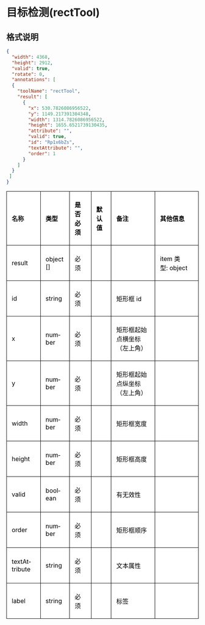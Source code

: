 # 目标检测(rectTool)

## 格式说明

```json
{
  "width": 4368,
  "height": 2912,
  "valid": true,
  "rotate": 0,
  "annotations": [
  {
    "toolName": "rectTool",
    "result": [
      {
        "x": 530.7826086956522,
        "y": 1149.217391304348,
        "width": 1314.7826086956522,
        "height": 1655.6521739130435,
        "attribute": "",
        "valid": true,
        "id": "Rp1x6bZs",
        "textAttribute": "",
        "order": 1
      }
    ]
  }
 ]
} 
```
<table class="MsoNormalTable" border="1" cellspacing="0" cellpadding="0" style="background:white;border-collapse:collapse;border:none;mso-border-alt:
 solid windowtext .5pt;mso-yfti-tbllook:1184;mso-border-insideh:.5pt solid windowtext;
 mso-border-insidev:.5pt solid windowtext">
 <tbody><tr style="mso-yfti-irow:0;mso-yfti-firstrow:yes">
  <td style="border:solid windowtext 1.0pt;mso-border-alt:solid windowtext .5pt;
  padding:4.5pt 9.75pt 4.5pt 9.75pt">
  <p class="MsoNormal"><b>名称<span lang="EN-US"><o:p></o:p></span></b></p>
  </td>
  <td style="border:solid windowtext 1.0pt;border-left:none;mso-border-left-alt:
  solid windowtext .5pt;mso-border-alt:solid windowtext .5pt;padding:4.5pt 9.75pt 4.5pt 9.75pt">
  <p class="MsoNormal"><b><span style="color:black;mso-color-alt:windowtext">类型</span><span lang="EN-US"><o:p></o:p></span></b></p>
  </td>
  <td style="border:solid windowtext 1.0pt;border-left:none;mso-border-left-alt:
  solid windowtext .5pt;mso-border-alt:solid windowtext .5pt;padding:4.5pt 9.75pt 4.5pt 9.75pt">
  <p class="MsoNormal"><b><span style="color:black;mso-color-alt:windowtext">是否必须</span><span lang="EN-US"><o:p></o:p></span></b></p>
  </td>
  <td style="border:solid windowtext 1.0pt;border-left:none;mso-border-left-alt:
  solid windowtext .5pt;mso-border-alt:solid windowtext .5pt;padding:4.5pt 9.75pt 4.5pt 9.75pt">
  <p class="MsoNormal"><b><span style="color:black;mso-color-alt:windowtext">默认值</span><span lang="EN-US"><o:p></o:p></span></b></p>
  </td>
  <td style="border:solid windowtext 1.0pt;border-left:none;mso-border-left-alt:
  solid windowtext .5pt;mso-border-alt:solid windowtext .5pt;padding:4.5pt 9.75pt 4.5pt 9.75pt">
  <p class="MsoNormal"><b><span style="color:black;mso-color-alt:windowtext">备注</span><span lang="EN-US"><o:p></o:p></span></b></p>
  </td>
  <td style="border:solid windowtext 1.0pt;border-left:none;mso-border-left-alt:
  solid windowtext .5pt;mso-border-alt:solid windowtext .5pt;padding:4.5pt 9.75pt 4.5pt 9.75pt">
  <p class="MsoNormal"><b><span style="color:black;mso-color-alt:windowtext">其他信息</span><span lang="EN-US"><o:p></o:p></span></b></p>
  </td>
 </tr>
 <tr style="mso-yfti-irow:1">
  <td style="border:solid windowtext 1.0pt;border-top:none;mso-border-top-alt:
  solid windowtext .5pt;mso-border-alt:solid windowtext .5pt;padding:4.5pt 9.75pt 4.5pt 9.75pt">
  <p class="MsoNormal"><span lang="EN-US" style="color:black;mso-color-alt:windowtext">result</span><span lang="EN-US"><o:p></o:p></span></p>
  </td>
  <td style="border-top:none;border-left:none;border-bottom:solid windowtext 1.0pt;
  border-right:solid windowtext 1.0pt;mso-border-top-alt:solid windowtext .5pt;
  mso-border-left-alt:solid windowtext .5pt;mso-border-alt:solid windowtext .5pt;
  padding:4.5pt 9.75pt 4.5pt 9.75pt">
  <p class="MsoNormal"><span lang="EN-US" style="color:black;mso-color-alt:windowtext">object
  []</span><span lang="EN-US"><o:p></o:p></span></p>
  </td>
  <td style="border-top:none;border-left:none;border-bottom:solid windowtext 1.0pt;
  border-right:solid windowtext 1.0pt;mso-border-top-alt:solid windowtext .5pt;
  mso-border-left-alt:solid windowtext .5pt;mso-border-alt:solid windowtext .5pt;
  padding:4.5pt 9.75pt 4.5pt 9.75pt">
  <p class="MsoNormal"><span style="color:black;mso-color-alt:windowtext">必须</span><span lang="EN-US"><o:p></o:p></span></p>
  </td>
  <td style="border-top:none;border-left:none;border-bottom:solid windowtext 1.0pt;
  border-right:solid windowtext 1.0pt;mso-border-top-alt:solid windowtext .5pt;
  mso-border-left-alt:solid windowtext .5pt;mso-border-alt:solid windowtext .5pt;
  padding:4.5pt 9.75pt 4.5pt 9.75pt"></td>
  <td style="border-top:none;border-left:none;border-bottom:solid windowtext 1.0pt;
  border-right:solid windowtext 1.0pt;mso-border-top-alt:solid windowtext .5pt;
  mso-border-left-alt:solid windowtext .5pt;mso-border-alt:solid windowtext .5pt;
  padding:4.5pt 9.75pt 4.5pt 9.75pt"></td>
  <td style="border-top:none;border-left:none;border-bottom:solid windowtext 1.0pt;
  border-right:solid windowtext 1.0pt;mso-border-top-alt:solid windowtext .5pt;
  mso-border-left-alt:solid windowtext .5pt;mso-border-alt:solid windowtext .5pt;
  padding:4.5pt 9.75pt 4.5pt 9.75pt">
  <p class="MsoNormal"><span lang="EN-US" style="color:black;mso-color-alt:windowtext">item
  </span><span style="color:black;mso-color-alt:windowtext">类型<span lang="EN-US">:&nbsp;object</span></span><span lang="EN-US"><o:p></o:p></span></p>
  </td>
 </tr>
 <tr style="mso-yfti-irow:2">
  <td style="border:solid windowtext 1.0pt;border-top:none;mso-border-top-alt:
  solid windowtext .5pt;mso-border-alt:solid windowtext .5pt;padding:4.5pt 9.75pt 4.5pt 9.75pt">
  <p class="MsoNormal"><span lang="EN-US" style="color:black;mso-color-alt:windowtext">id</span><span lang="EN-US"><o:p></o:p></span></p>
  </td>
  <td style="border-top:none;border-left:none;border-bottom:solid windowtext 1.0pt;
  border-right:solid windowtext 1.0pt;mso-border-top-alt:solid windowtext .5pt;
  mso-border-left-alt:solid windowtext .5pt;mso-border-alt:solid windowtext .5pt;
  padding:4.5pt 9.75pt 4.5pt 9.75pt">
  <p class="MsoNormal"><span lang="EN-US" style="color:black;mso-color-alt:windowtext">string</span><span lang="EN-US"><o:p></o:p></span></p>
  </td>
  <td style="border-top:none;border-left:none;border-bottom:solid windowtext 1.0pt;
  border-right:solid windowtext 1.0pt;mso-border-top-alt:solid windowtext .5pt;
  mso-border-left-alt:solid windowtext .5pt;mso-border-alt:solid windowtext .5pt;
  padding:4.5pt 9.75pt 4.5pt 9.75pt">
  <p class="MsoNormal"><span style="color:black;mso-color-alt:windowtext">必须</span><span lang="EN-US"><o:p></o:p></span></p>
  </td>
  <td style="border-top:none;border-left:none;border-bottom:solid windowtext 1.0pt;
  border-right:solid windowtext 1.0pt;mso-border-top-alt:solid windowtext .5pt;
  mso-border-left-alt:solid windowtext .5pt;mso-border-alt:solid windowtext .5pt;
  padding:4.5pt 9.75pt 4.5pt 9.75pt"></td>
  <td style="border-top:none;border-left:none;border-bottom:solid windowtext 1.0pt;
  border-right:solid windowtext 1.0pt;mso-border-top-alt:solid windowtext .5pt;
  mso-border-left-alt:solid windowtext .5pt;mso-border-alt:solid windowtext .5pt;
  padding:4.5pt 9.75pt 4.5pt 9.75pt">
  <p class="MsoNormal"><span style="color:black;mso-color-alt:windowtext">矩形框<span lang="EN-US"> id</span></span><span lang="EN-US"><o:p></o:p></span></p>
  </td>
  <td style="border-top:none;border-left:none;border-bottom:solid windowtext 1.0pt;
  border-right:solid windowtext 1.0pt;mso-border-top-alt:solid windowtext .5pt;
  mso-border-left-alt:solid windowtext .5pt;mso-border-alt:solid windowtext .5pt;
  padding:4.5pt 9.75pt 4.5pt 9.75pt"></td>
 </tr>
 <tr style="mso-yfti-irow:3">
  <td style="border:solid windowtext 1.0pt;border-top:none;mso-border-top-alt:
  solid windowtext .5pt;mso-border-alt:solid windowtext .5pt;padding:4.5pt 9.75pt 4.5pt 9.75pt">
  <p class="MsoNormal"><span lang="EN-US" style="color:black;mso-color-alt:windowtext">x</span><span lang="EN-US"><o:p></o:p></span></p>
  </td>
  <td style="border-top:none;border-left:none;border-bottom:solid windowtext 1.0pt;
  border-right:solid windowtext 1.0pt;mso-border-top-alt:solid windowtext .5pt;
  mso-border-left-alt:solid windowtext .5pt;mso-border-alt:solid windowtext .5pt;
  padding:4.5pt 9.75pt 4.5pt 9.75pt">
  <p class="MsoNormal"><span lang="EN-US" style="color:black;mso-color-alt:windowtext">number</span><span lang="EN-US"><o:p></o:p></span></p>
  </td>
  <td style="border-top:none;border-left:none;border-bottom:solid windowtext 1.0pt;
  border-right:solid windowtext 1.0pt;mso-border-top-alt:solid windowtext .5pt;
  mso-border-left-alt:solid windowtext .5pt;mso-border-alt:solid windowtext .5pt;
  padding:4.5pt 9.75pt 4.5pt 9.75pt">
  <p class="MsoNormal"><span style="color:black;mso-color-alt:windowtext">必须</span><span lang="EN-US"><o:p></o:p></span></p>
  </td>
  <td style="border-top:none;border-left:none;border-bottom:solid windowtext 1.0pt;
  border-right:solid windowtext 1.0pt;mso-border-top-alt:solid windowtext .5pt;
  mso-border-left-alt:solid windowtext .5pt;mso-border-alt:solid windowtext .5pt;
  padding:4.5pt 9.75pt 4.5pt 9.75pt"></td>
  <td style="border-top:none;border-left:none;border-bottom:solid windowtext 1.0pt;
  border-right:solid windowtext 1.0pt;mso-border-top-alt:solid windowtext .5pt;
  mso-border-left-alt:solid windowtext .5pt;mso-border-alt:solid windowtext .5pt;
  padding:4.5pt 9.75pt 4.5pt 9.75pt">
  <p class="MsoNormal"><span style="color:black;mso-color-alt:windowtext">矩形框起始点横坐标（左上角）</span><span lang="EN-US"><o:p></o:p></span></p>
  </td>
  <td style="border-top:none;border-left:none;border-bottom:solid windowtext 1.0pt;
  border-right:solid windowtext 1.0pt;mso-border-top-alt:solid windowtext .5pt;
  mso-border-left-alt:solid windowtext .5pt;mso-border-alt:solid windowtext .5pt;
  padding:4.5pt 9.75pt 4.5pt 9.75pt"></td>
 </tr>
 <tr style="mso-yfti-irow:4">
  <td style="border:solid windowtext 1.0pt;border-top:none;mso-border-top-alt:
  solid windowtext .5pt;mso-border-alt:solid windowtext .5pt;padding:4.5pt 9.75pt 4.5pt 9.75pt">
  <p class="MsoNormal"><span lang="EN-US" style="color:black;mso-color-alt:windowtext">y</span><span lang="EN-US"><o:p></o:p></span></p>
  </td>
  <td style="border-top:none;border-left:none;border-bottom:solid windowtext 1.0pt;
  border-right:solid windowtext 1.0pt;mso-border-top-alt:solid windowtext .5pt;
  mso-border-left-alt:solid windowtext .5pt;mso-border-alt:solid windowtext .5pt;
  padding:4.5pt 9.75pt 4.5pt 9.75pt">
  <p class="MsoNormal"><span lang="EN-US" style="color:black;mso-color-alt:windowtext">number</span><span lang="EN-US"><o:p></o:p></span></p>
  </td>
  <td style="border-top:none;border-left:none;border-bottom:solid windowtext 1.0pt;
  border-right:solid windowtext 1.0pt;mso-border-top-alt:solid windowtext .5pt;
  mso-border-left-alt:solid windowtext .5pt;mso-border-alt:solid windowtext .5pt;
  padding:4.5pt 9.75pt 4.5pt 9.75pt">
  <p class="MsoNormal"><span style="color:black;mso-color-alt:windowtext">必须</span><span lang="EN-US"><o:p></o:p></span></p>
  </td>
  <td style="border-top:none;border-left:none;border-bottom:solid windowtext 1.0pt;
  border-right:solid windowtext 1.0pt;mso-border-top-alt:solid windowtext .5pt;
  mso-border-left-alt:solid windowtext .5pt;mso-border-alt:solid windowtext .5pt;
  padding:4.5pt 9.75pt 4.5pt 9.75pt"></td>
  <td style="border-top:none;border-left:none;border-bottom:solid windowtext 1.0pt;
  border-right:solid windowtext 1.0pt;mso-border-top-alt:solid windowtext .5pt;
  mso-border-left-alt:solid windowtext .5pt;mso-border-alt:solid windowtext .5pt;
  padding:4.5pt 9.75pt 4.5pt 9.75pt">
  <p class="MsoNormal"><span style="color:black;mso-color-alt:windowtext">矩形框起始点纵坐标（左上角）</span><span lang="EN-US"><o:p></o:p></span></p>
  </td>
  <td style="border-top:none;border-left:none;border-bottom:solid windowtext 1.0pt;
  border-right:solid windowtext 1.0pt;mso-border-top-alt:solid windowtext .5pt;
  mso-border-left-alt:solid windowtext .5pt;mso-border-alt:solid windowtext .5pt;
  padding:4.5pt 9.75pt 4.5pt 9.75pt"></td>
 </tr>
 <tr style="mso-yfti-irow:5">
  <td style="border:solid windowtext 1.0pt;border-top:none;mso-border-top-alt:
  solid windowtext .5pt;mso-border-alt:solid windowtext .5pt;padding:4.5pt 9.75pt 4.5pt 9.75pt">
  <p class="MsoNormal"><span lang="EN-US" style="color:black;mso-color-alt:windowtext">width</span><span lang="EN-US"><o:p></o:p></span></p>
  </td>
  <td style="border-top:none;border-left:none;border-bottom:solid windowtext 1.0pt;
  border-right:solid windowtext 1.0pt;mso-border-top-alt:solid windowtext .5pt;
  mso-border-left-alt:solid windowtext .5pt;mso-border-alt:solid windowtext .5pt;
  padding:4.5pt 9.75pt 4.5pt 9.75pt">
  <p class="MsoNormal"><span lang="EN-US" style="color:black;mso-color-alt:windowtext">number</span><span lang="EN-US"><o:p></o:p></span></p>
  </td>
  <td style="border-top:none;border-left:none;border-bottom:solid windowtext 1.0pt;
  border-right:solid windowtext 1.0pt;mso-border-top-alt:solid windowtext .5pt;
  mso-border-left-alt:solid windowtext .5pt;mso-border-alt:solid windowtext .5pt;
  padding:4.5pt 9.75pt 4.5pt 9.75pt">
  <p class="MsoNormal"><span style="color:black;mso-color-alt:windowtext">必须</span><span lang="EN-US"><o:p></o:p></span></p>
  </td>
  <td style="border-top:none;border-left:none;border-bottom:solid windowtext 1.0pt;
  border-right:solid windowtext 1.0pt;mso-border-top-alt:solid windowtext .5pt;
  mso-border-left-alt:solid windowtext .5pt;mso-border-alt:solid windowtext .5pt;
  padding:4.5pt 9.75pt 4.5pt 9.75pt"></td>
  <td style="border-top:none;border-left:none;border-bottom:solid windowtext 1.0pt;
  border-right:solid windowtext 1.0pt;mso-border-top-alt:solid windowtext .5pt;
  mso-border-left-alt:solid windowtext .5pt;mso-border-alt:solid windowtext .5pt;
  padding:4.5pt 9.75pt 4.5pt 9.75pt">
  <p class="MsoNormal"><span style="color:black;mso-color-alt:windowtext">矩形框宽度</span><span lang="EN-US"><o:p></o:p></span></p>
  </td>
  <td style="border-top:none;border-left:none;border-bottom:solid windowtext 1.0pt;
  border-right:solid windowtext 1.0pt;mso-border-top-alt:solid windowtext .5pt;
  mso-border-left-alt:solid windowtext .5pt;mso-border-alt:solid windowtext .5pt;
  padding:4.5pt 9.75pt 4.5pt 9.75pt"></td>
 </tr>
 <tr style="mso-yfti-irow:6">
  <td style="border:solid windowtext 1.0pt;border-top:none;mso-border-top-alt:
  solid windowtext .5pt;mso-border-alt:solid windowtext .5pt;padding:4.5pt 9.75pt 4.5pt 9.75pt">
  <p class="MsoNormal"><span lang="EN-US" style="color:black;mso-color-alt:windowtext">height</span><span lang="EN-US"><o:p></o:p></span></p>
  </td>
  <td style="border-top:none;border-left:none;border-bottom:solid windowtext 1.0pt;
  border-right:solid windowtext 1.0pt;mso-border-top-alt:solid windowtext .5pt;
  mso-border-left-alt:solid windowtext .5pt;mso-border-alt:solid windowtext .5pt;
  padding:4.5pt 9.75pt 4.5pt 9.75pt">
  <p class="MsoNormal"><span lang="EN-US" style="color:black;mso-color-alt:windowtext">number</span><span lang="EN-US"><o:p></o:p></span></p>
  </td>
  <td style="border-top:none;border-left:none;border-bottom:solid windowtext 1.0pt;
  border-right:solid windowtext 1.0pt;mso-border-top-alt:solid windowtext .5pt;
  mso-border-left-alt:solid windowtext .5pt;mso-border-alt:solid windowtext .5pt;
  padding:4.5pt 9.75pt 4.5pt 9.75pt">
  <p class="MsoNormal"><span style="color:black;mso-color-alt:windowtext">必须</span><span lang="EN-US"><o:p></o:p></span></p>
  </td>
  <td style="border-top:none;border-left:none;border-bottom:solid windowtext 1.0pt;
  border-right:solid windowtext 1.0pt;mso-border-top-alt:solid windowtext .5pt;
  mso-border-left-alt:solid windowtext .5pt;mso-border-alt:solid windowtext .5pt;
  padding:4.5pt 9.75pt 4.5pt 9.75pt"></td>
  <td style="border-top:none;border-left:none;border-bottom:solid windowtext 1.0pt;
  border-right:solid windowtext 1.0pt;mso-border-top-alt:solid windowtext .5pt;
  mso-border-left-alt:solid windowtext .5pt;mso-border-alt:solid windowtext .5pt;
  padding:4.5pt 9.75pt 4.5pt 9.75pt">
  <p class="MsoNormal"><span style="color:black;mso-color-alt:windowtext">矩形框高度</span><span lang="EN-US"><o:p></o:p></span></p>
  </td>
  <td style="border-top:none;border-left:none;border-bottom:solid windowtext 1.0pt;
  border-right:solid windowtext 1.0pt;mso-border-top-alt:solid windowtext .5pt;
  mso-border-left-alt:solid windowtext .5pt;mso-border-alt:solid windowtext .5pt;
  padding:4.5pt 9.75pt 4.5pt 9.75pt"></td>
 </tr>
 <tr style="mso-yfti-irow:7">
  <td style="border:solid windowtext 1.0pt;border-top:none;mso-border-top-alt:
  solid windowtext .5pt;mso-border-alt:solid windowtext .5pt;padding:4.5pt 9.75pt 4.5pt 9.75pt">
  <p class="MsoNormal"><span lang="EN-US" style="color:black;mso-color-alt:windowtext">valid</span><span lang="EN-US"><o:p></o:p></span></p>
  </td>
  <td style="border-top:none;border-left:none;border-bottom:solid windowtext 1.0pt;
  border-right:solid windowtext 1.0pt;mso-border-top-alt:solid windowtext .5pt;
  mso-border-left-alt:solid windowtext .5pt;mso-border-alt:solid windowtext .5pt;
  padding:4.5pt 9.75pt 4.5pt 9.75pt">
  <p class="MsoNormal"><span class="SpellE"><span lang="EN-US" style="color:black;
  mso-color-alt:windowtext">boolean</span></span><span lang="EN-US"><o:p></o:p></span></p>
  </td>
  <td style="border-top:none;border-left:none;border-bottom:solid windowtext 1.0pt;
  border-right:solid windowtext 1.0pt;mso-border-top-alt:solid windowtext .5pt;
  mso-border-left-alt:solid windowtext .5pt;mso-border-alt:solid windowtext .5pt;
  padding:4.5pt 9.75pt 4.5pt 9.75pt">
  <p class="MsoNormal"><span style="color:black;mso-color-alt:windowtext">必须</span><span lang="EN-US"><o:p></o:p></span></p>
  </td>
  <td style="border-top:none;border-left:none;border-bottom:solid windowtext 1.0pt;
  border-right:solid windowtext 1.0pt;mso-border-top-alt:solid windowtext .5pt;
  mso-border-left-alt:solid windowtext .5pt;mso-border-alt:solid windowtext .5pt;
  padding:4.5pt 9.75pt 4.5pt 9.75pt"></td>
  <td style="border-top:none;border-left:none;border-bottom:solid windowtext 1.0pt;
  border-right:solid windowtext 1.0pt;mso-border-top-alt:solid windowtext .5pt;
  mso-border-left-alt:solid windowtext .5pt;mso-border-alt:solid windowtext .5pt;
  padding:4.5pt 9.75pt 4.5pt 9.75pt">
  <p class="MsoNormal"><span style="color:black;mso-color-alt:windowtext">有无效性</span><span lang="EN-US"><o:p></o:p></span></p>
  </td>
  <td style="border-top:none;border-left:none;border-bottom:solid windowtext 1.0pt;
  border-right:solid windowtext 1.0pt;mso-border-top-alt:solid windowtext .5pt;
  mso-border-left-alt:solid windowtext .5pt;mso-border-alt:solid windowtext .5pt;
  padding:4.5pt 9.75pt 4.5pt 9.75pt"></td>
 </tr>
 <tr style="mso-yfti-irow:8">
  <td style="border:solid windowtext 1.0pt;border-top:none;mso-border-top-alt:
  solid windowtext .5pt;mso-border-alt:solid windowtext .5pt;padding:4.5pt 9.75pt 4.5pt 9.75pt">
  <p class="MsoNormal"><span lang="EN-US" style="color:black;mso-color-alt:windowtext">order</span><span lang="EN-US"><o:p></o:p></span></p>
  </td>
  <td style="border-top:none;border-left:none;border-bottom:solid windowtext 1.0pt;
  border-right:solid windowtext 1.0pt;mso-border-top-alt:solid windowtext .5pt;
  mso-border-left-alt:solid windowtext .5pt;mso-border-alt:solid windowtext .5pt;
  padding:4.5pt 9.75pt 4.5pt 9.75pt">
  <p class="MsoNormal"><span lang="EN-US" style="color:black;mso-color-alt:windowtext">number</span><span lang="EN-US"><o:p></o:p></span></p>
  </td>
  <td style="border-top:none;border-left:none;border-bottom:solid windowtext 1.0pt;
  border-right:solid windowtext 1.0pt;mso-border-top-alt:solid windowtext .5pt;
  mso-border-left-alt:solid windowtext .5pt;mso-border-alt:solid windowtext .5pt;
  padding:4.5pt 9.75pt 4.5pt 9.75pt">
  <p class="MsoNormal"><span style="color:black;mso-color-alt:windowtext">必须</span><span lang="EN-US"><o:p></o:p></span></p>
  </td>
  <td style="border-top:none;border-left:none;border-bottom:solid windowtext 1.0pt;
  border-right:solid windowtext 1.0pt;mso-border-top-alt:solid windowtext .5pt;
  mso-border-left-alt:solid windowtext .5pt;mso-border-alt:solid windowtext .5pt;
  padding:4.5pt 9.75pt 4.5pt 9.75pt"></td>
  <td style="border-top:none;border-left:none;border-bottom:solid windowtext 1.0pt;
  border-right:solid windowtext 1.0pt;mso-border-top-alt:solid windowtext .5pt;
  mso-border-left-alt:solid windowtext .5pt;mso-border-alt:solid windowtext .5pt;
  padding:4.5pt 9.75pt 4.5pt 9.75pt">
  <p class="MsoNormal"><span style="color:black;mso-color-alt:windowtext">矩形框顺序</span><span lang="EN-US"><o:p></o:p></span></p>
  </td>
  <td style="border-top:none;border-left:none;border-bottom:solid windowtext 1.0pt;
  border-right:solid windowtext 1.0pt;mso-border-top-alt:solid windowtext .5pt;
  mso-border-left-alt:solid windowtext .5pt;mso-border-alt:solid windowtext .5pt;
  padding:4.5pt 9.75pt 4.5pt 9.75pt"></td>
 </tr>
 <tr style="mso-yfti-irow:9">
  <td style="border:solid windowtext 1.0pt;border-top:none;mso-border-top-alt:
  solid windowtext .5pt;mso-border-alt:solid windowtext .5pt;padding:4.5pt 9.75pt 4.5pt 9.75pt">
  <p class="MsoNormal"><span class="SpellE"><span lang="EN-US" style="color:black;
  mso-color-alt:windowtext">textAttribute</span></span><span lang="EN-US"><o:p></o:p></span></p>
  </td>
  <td style="border-top:none;border-left:none;border-bottom:solid windowtext 1.0pt;
  border-right:solid windowtext 1.0pt;mso-border-top-alt:solid windowtext .5pt;
  mso-border-left-alt:solid windowtext .5pt;mso-border-alt:solid windowtext .5pt;
  padding:4.5pt 9.75pt 4.5pt 9.75pt">
  <p class="MsoNormal"><span lang="EN-US" style="color:black;mso-color-alt:windowtext">string</span><span lang="EN-US"><o:p></o:p></span></p>
  </td>
  <td style="border-top:none;border-left:none;border-bottom:solid windowtext 1.0pt;
  border-right:solid windowtext 1.0pt;mso-border-top-alt:solid windowtext .5pt;
  mso-border-left-alt:solid windowtext .5pt;mso-border-alt:solid windowtext .5pt;
  padding:4.5pt 9.75pt 4.5pt 9.75pt">
  <p class="MsoNormal"><span style="color:black;mso-color-alt:windowtext">必须</span><span lang="EN-US"><o:p></o:p></span></p>
  </td>
  <td style="border-top:none;border-left:none;border-bottom:solid windowtext 1.0pt;
  border-right:solid windowtext 1.0pt;mso-border-top-alt:solid windowtext .5pt;
  mso-border-left-alt:solid windowtext .5pt;mso-border-alt:solid windowtext .5pt;
  padding:4.5pt 9.75pt 4.5pt 9.75pt"></td>
  <td style="border-top:none;border-left:none;border-bottom:solid windowtext 1.0pt;
  border-right:solid windowtext 1.0pt;mso-border-top-alt:solid windowtext .5pt;
  mso-border-left-alt:solid windowtext .5pt;mso-border-alt:solid windowtext .5pt;
  padding:4.5pt 9.75pt 4.5pt 9.75pt">
  <p class="MsoNormal"><span style="color:black;mso-color-alt:windowtext">文本属性</span><span lang="EN-US"><o:p></o:p></span></p>
  </td>
  <td style="border-top:none;border-left:none;border-bottom:solid windowtext 1.0pt;
  border-right:solid windowtext 1.0pt;mso-border-top-alt:solid windowtext .5pt;
  mso-border-left-alt:solid windowtext .5pt;mso-border-alt:solid windowtext .5pt;
  padding:4.5pt 9.75pt 4.5pt 9.75pt"></td>
 </tr>
 <tr style="mso-yfti-irow:10;mso-yfti-lastrow:yes">
  <td style="border:solid windowtext 1.0pt;border-top:none;mso-border-top-alt:
  solid windowtext .5pt;mso-border-alt:solid windowtext .5pt;padding:4.5pt 9.75pt 4.5pt 9.75pt">
  <p class="MsoNormal"><span lang="EN-US" style="color:black;mso-color-alt:windowtext">label</span><span lang="EN-US"><o:p></o:p></span></p>
  </td>
  <td style="border-top:none;border-left:none;border-bottom:solid windowtext 1.0pt;
  border-right:solid windowtext 1.0pt;mso-border-top-alt:solid windowtext .5pt;
  mso-border-left-alt:solid windowtext .5pt;mso-border-alt:solid windowtext .5pt;
  padding:4.5pt 9.75pt 4.5pt 9.75pt">
  <p class="MsoNormal"><span lang="EN-US" style="color:black;mso-color-alt:windowtext">string</span><span lang="EN-US"><o:p></o:p></span></p>
  </td>
  <td style="border-top:none;border-left:none;border-bottom:solid windowtext 1.0pt;
  border-right:solid windowtext 1.0pt;mso-border-top-alt:solid windowtext .5pt;
  mso-border-left-alt:solid windowtext .5pt;mso-border-alt:solid windowtext .5pt;
  padding:4.5pt 9.75pt 4.5pt 9.75pt">
  <p class="MsoNormal"><span style="color:black;mso-color-alt:windowtext">必须</span><span lang="EN-US"><o:p></o:p></span></p>
  </td>
  <td style="border-top:none;border-left:none;border-bottom:solid windowtext 1.0pt;
  border-right:solid windowtext 1.0pt;mso-border-top-alt:solid windowtext .5pt;
  mso-border-left-alt:solid windowtext .5pt;mso-border-alt:solid windowtext .5pt;
  padding:4.5pt 9.75pt 4.5pt 9.75pt"></td>
  <td style="border-top:none;border-left:none;border-bottom:solid windowtext 1.0pt;
  border-right:solid windowtext 1.0pt;mso-border-top-alt:solid windowtext .5pt;
  mso-border-left-alt:solid windowtext .5pt;mso-border-alt:solid windowtext .5pt;
  padding:4.5pt 9.75pt 4.5pt 9.75pt">
  <p class="MsoNormal"><span style="color:black;mso-color-alt:windowtext">标签</span><span lang="EN-US"><o:p></o:p></span></p>
  </td>
  <td style="border-top:none;border-left:none;border-bottom:solid windowtext 1.0pt;
  border-right:solid windowtext 1.0pt;mso-border-top-alt:solid windowtext .5pt;
  mso-border-left-alt:solid windowtext .5pt;mso-border-alt:solid windowtext .5pt;
  padding:4.5pt 9.75pt 4.5pt 9.75pt"></td>
 </tr>
</tbody></table>
